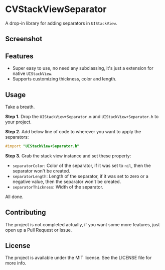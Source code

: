 # CVStackViewSeparator

A drop-in library for adding separators in `UIStackView`.

## Screenshot

## Features
* Super easy to use, no need any subclassing, it's just a extension for native `UIStackView`.
* Supports customizing thickness, color and length.

## Usage
Take a breath.

**Step 1.** Drop the `UIStackView+Separator.m` and `UIStackView+Separator.h` to your project.

**Step 2.** Add below line of code to wherever you want to apply the separators:
```objective-c
#import "UIStackView+Separator.h"
```

**Step 3.** Grab the stack view instance and set these property:
* `separatorColor`: Color of the separator, if it was set to `nil`, then the separator won't be created.
* `separatorLength`: Length of the separator, if it was set to zero or a negative value, then the separator won't be created.
* `separatorThickness`: Width of the separator.

All done.

## Contributing
The project is not completed actually, if you want some more features, just open up a Pull Request or Issue.

## License
The project is available under the MIT license. See the LICENSE file for more info.
